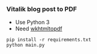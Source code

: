 ### Vitalik blog post to PDF

- Use Python 3
- Need [wkhtmltopdf](https://wkhtmltopdf.org/)

```
pip install -r requirements.txt 
python main.py
```

